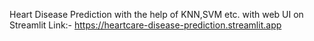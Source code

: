 Heart Disease Prediction  with the help of KNN,SVM etc. with  web UI on Streamlit
Link:- https://heartcare-disease-prediction.streamlit.app
